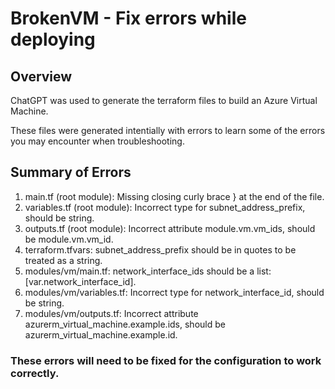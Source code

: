 # BrokenVM - Fix errors while deploying

## Overview

ChatGPT was used to generate the terraform files to build an Azure Virtual Machine.

These files were generated intentially with errors to learn some of the errors you may encounter when troubleshooting.

## Summary of Errors
1. main.tf (root module): Missing closing curly brace } at the end of the file.
2. variables.tf (root module): Incorrect type for subnet_address_prefix, should be string.
3. outputs.tf (root module): Incorrect attribute module.vm.vm_ids, should be module.vm.vm_id.
4. terraform.tfvars: subnet_address_prefix should be in quotes to be treated as a string.
5. modules/vm/main.tf: network_interface_ids should be a list: [var.network_interface_id].
6. modules/vm/variables.tf: Incorrect type for network_interface_id, should be string.
7. modules/vm/outputs.tf: Incorrect attribute azurerm_virtual_machine.example.ids, should be azurerm_virtual_machine.example.id.

### These errors will need to be fixed for the configuration to work correctly.
